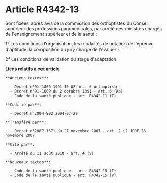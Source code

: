 # Article R4342-13

Sont fixées, après avis de la commission des orthoptistes du Conseil supérieur des professions paramédicales, par arrêté des
ministres chargés de l'enseignement supérieur et de la santé :

1° Les conditions d'organisation, les modalités de notation de l'épreuve d'aptitude, la composition du jury chargé de
l'évaluer ;

2° Les conditions de validation du stage d'adaptation.

**Liens relatifs à cet article**

	**Anciens textes**:

	  - Décret n°91-1009 1991-10-02 art. 6 orthoptiste
	  - Décret n°91-1009 du 2 octobre 1991 - art. 6 (Ab)
	  - Code de la santé publique - art. R4342-11 (T)

	**Codifié par**:

	  - Décret n°2004-802 2004-07-29

	**Transféré par**:

	  - Décret n°2007-1671 du 27 novembre 2007 - art. 2 () JORF 28 novembre 2007

	**Cité par**:

	  - Arrêté du 11 août 2010 - art. 4 (V)

	**Nouveaux textes**:

	  - Code de la santé publique - art. R4342-15 (T)
	  - Code de la santé publique - art. R4342-15 (V)
